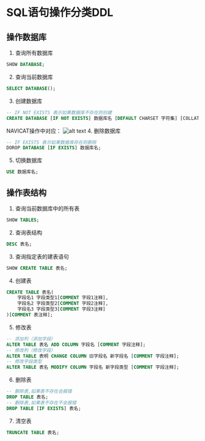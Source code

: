 # SQL语句操作分类DDL
## 操作数据库
1. 查询所有数据库
```sql
SHOW DATABASE;
``` 
2. 查询当前数据库
```sql
SELECT DATABASE();
```
3. 创建数据库
```sql
-- IF NOT EXISTS 表示如果数据库不存在则创建
CREATE DATABASE [IF NOT EXISTS] 数据库名 [DEFAULT CHARSET 字符集] [COLLATE 排序规则];
```
NAVICAT操作中对应：
![alt text](https://sqr-blog.oss-cn-hangzhou.aliyuncs.com/blogImg/mysql/01-1.png)
4. 删除数据库
```sql
-- IF EXISTS 表示如果数据库存在则删除
DOROP DATABASE [IF EXISTS] 数据库名;
```
5. 切换数据库
```sql
USE 数据库名;
```

## 操作表结构
1. 查询当前数据库中的所有表
```sql
SHOW TABLES;
```
2. 查询表结构
```sql
DESC 表名;
```
3. 查询指定表的建表语句
```sql
SHOW CREATE TABLE 表名;
```
4. 创建表
```sql
CREATE TABLE 表名(
    字段名1 字段类型1[COMMENT 字段1注释],
    字段名2 字段类型2[COMMENT 字段2注释],
    字段名3 字段类型3[COMMENT 字段3注释]
)[COMMENT 表注释];
```
5. 修改表
```sql
-- 添加列（添加字段）
ALTER TABLE 表名 ADD COLUMN 字段名 [COMMENT 字段注释];
-- 修改列（修改字段）
ALTER TABLE 表明 CHANGE COLUMN 旧字段名 新字段名 [COMMENT 字段注释];
-- 修改字段类型
ALTER TABLE 表名 MODIFY COLUMN 字段名 新字段类型 [COMMENT 字段注释];
```
6. 删除表
```sql
-- 删除表,如果表不存在会报错
DROP TABLE 表名;
-- 删除表,如果表不存在不会报错
DROP TABLE [IF EXISTS] 表名;
```
7. 清空表
```sql
TRUNCATE TABLE 表名;
```